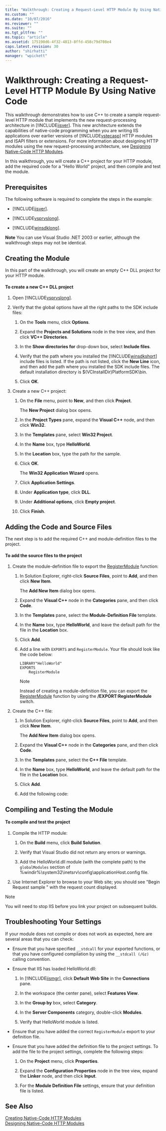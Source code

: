 ```yaml
---
title: "Walkthrough: Creating a Request-Level HTTP Module By Using Native Code | Microsoft Docs"
ms.custom: ""
ms.date: "10/07/2016"
ms.reviewer: ""
ms.suite: ""
ms.tgt_pltfrm: ""
ms.topic: "article"
ms.assetid: 175190d6-4f32-4813-8ffd-458c79d708e4
caps.latest.revision: 30
author: "shirhatti"
manager: "wpickett"
---
```

# Walkthrough: Creating a Request-Level HTTP Module By Using Native Code
This walkthrough demonstrates how to use C++ to create a sample request-level HTTP module that implements the new request-processing architecture in [!INCLUDE[iisver](../../../wmi-provider/includes/iisver-md.md)]. This new architecture extends the capabilities of native-code programming when you are writing IIS applications over earlier versions of [!INCLUDE[vstecasp](../../../wmi-provider/includes/vstecasp-md.md)] HTTP modules and ISAPI filters or extensions. For more information about designing HTTP modules using the new request-processing architecture, see [Designing Native-Code HTTP Modules](../../../webdevelopment-reference\native-code-development-overview\native-code-dev-overview/designing-native-code-http-modules.md).  
  
 In this walkthrough, you will create a C++ project for your HTTP module, add the required code for a "Hello World" project, and then compile and test the module.  
  
## Prerequisites  
 The following software is required to complete the steps in the example:  
  
-   [!INCLUDE[iisver](../../../wmi-provider/includes/iisver-md.md)].  
  
-   [!INCLUDE[vsprvslong](../../../wmi-provider/includes/vsprvslong-md.md)].  
  
-   [!INCLUDE[winsdklong](../../../webdevelopment-reference\native-code-development-overview\native-code-dev-overview/includes/winsdklong-md.md)].  
  
 **Note** You can use Visual Studio .NET 2003 or earlier, although the walkthrough steps may not be identical.  
  
## Creating the Module  
 In this part of the walkthrough, you will create an empty C++ DLL project for your HTTP module.  
  
#### To create a new C++ DLL project  
  
1.  Open [!INCLUDE[vsprvslong](../../../wmi-provider/includes/vsprvslong-md.md)].  
  
2.  Verify that the global options have all the right paths to the SDK include files:  
  
    1.  On the **Tools** menu, click **Options**.  
  
    2.  Expand the **Projects and Solutions** node in the tree view, and then click **VC++ Directories**.  
  
    3.  In the **Show directories for** drop-down box, select **Include files**.  
  
    4.  Verify that the path where you installed the [!INCLUDE[winsdkshort](../../../webdevelopment-reference\native-code-development-overview\native-code-dev-overview/includes/winsdkshort-md.md)] include files is listed. If the path is not listed, click the **New Line** icon, and then add the path where you installed the SDK include files. The default installation directory is $(VCInstallDir)PlatformSDK\bin.  
  
    5.  Click **OK**.  
  
3.  Create a new C++ project:  
  
    1.  On the **File** menu, point to **New**, and then click **Project**.  
  
         The **New Project** dialog box opens.  
  
    2.  In the **Project Types** pane, expand the **Visual C++** node, and then click **Win32**.  
  
    3.  In the **Templates** pane, select **Win32 Project**.  
  
    4.  In the **Name** box, type **HelloWorld**.  
  
    5.  In the **Location** box, type the path for the sample.  
  
    6.  Click **OK**.  
  
         The **Win32 Application Wizard** opens.  
  
    7.  Click **Application Settings**.  
  
    8.  Under **Application type**, click **DLL**.  
  
    9. Under **Additional options**, click **Empty project**.  
  
    10. Click **Finish**.  
  
## Adding the Code and Source Files  
 The next step is to add the required C++ and module-definition files to the project.  
  
#### To add the source files to the project  
  
1.  Create the module-definition file to export the [RegisterModule](../../../webdevelopment-reference\native-code-api\webdev-native-api-reference/pfn-registermodule-function.md) function:  
  
    1.  In Solution Explorer, right-click **Source Files**, point to **Add**, and then click **New Item**.  
  
         The **Add New Item** dialog box opens.  
  
    2.  Expand the **Visual C++** node in the **Categories** pane, and then click **Code**.  
  
    3.  In the **Templates** pane, select the **Module-Definition File** template.  
  
    4.  In the **Name** box, type **HelloWorld**, and leave the default path for the file in the **Location** box.  
  
    5.  Click **Add**.  
  
    6.  Add a line with `EXPORTS` and `RegisterModule`. Your file should look like the code below:  
  
        ```  
        LIBRARY"HelloWorld"  
        EXPORTS  
            RegisterModule  
        ```  
  
        > [!NOTE]
        >  Instead of creating a module-definition file, you can export the [RegisterModule](../../../webdevelopment-reference\native-code-api\webdev-native-api-reference/pfn-registermodule-function.md) function by using the **/EXPORT:RegisterModule** switch.  
  
2.  Create the C++ file:  
  
    1.  In Solution Explorer, right-click **Source Files**, point to **Add**, and then click **New Item**.  
  
         The **Add New Item** dialog box opens.  
  
    2.  Expand the **Visual C++** node in the **Categories** pane, and then click **Code**.  
  
    3.  In the **Templates** pane, select the **C++ File** template.  
  
    4.  In the **Name** box, type **HelloWorld**, and leave the default path for the file in the **Location** box.  
  
    5.  Click **Add**.  
  
    6.  Add the following code:  
  
<!-- TODO: review snippet reference          [!CODE [CHttpModuleHelloWorld#1](CHttpModuleHelloWorld#1)]  -->  
  
## Compiling and Testing the Module  
  
#### To compile and test the project  
  
1.  Compile the HTTP module:  
  
    1.  On the **Build** menu, click **Build Solution**.  
  
    2.  Verify that Visual Studio did not return any errors or warnings.  
  
    3.  Add the HelloWorld.dll module (with the complete path) to the `globalModules` section of %windir%\system32\inetsrv\config\applicationHost.config file.  
  
2.  Use Internet Explorer to browse to your Web site; you should see "Begin Request sample " with the request count displayed.  
  
> [!NOTE]
>  You will need to stop IIS before you link your project on subsequent builds.  
  
## Troubleshooting Your Settings  
 If your module does not compile or does not work as expected, here are several areas that you can check:  
  
-   Ensure that you have specified `__stdcall` for your exported functions, or that you have configured compilation by using the `__stdcall (/Gz)` calling convention.  
  
-   Ensure that IIS has loaded HelloWorld.dll:  
  
    1.  In [!INCLUDE[iismgr](../../../wmi-provider/includes/iismgr-md.md)], click **Default Web Site** in the **Connections** pane.  
  
    2.  In the workspace (the center pane), select **Features View**.  
  
    3.  In the **Group by** box, select **Category**.  
  
    4.  In the **Server Components** category, double-click **Modules**.  
  
    5.  Verify that HelloWorld module is listed.  
  
-   Ensure that you have added the correct `RegisterModule` export to your definition file.  
  
-   Ensure that you have added the definition file to the project settings. To add the file to the project settings, complete the following steps:  
  
    1.  On the **Project** menu, click **Properties**.  
  
    2.  Expand the **Configuration Properties** node in the tree view, expand the **Linker** node, and then click **Input**.  
  
    3.  For the **Module Definition File** settings, ensure that your definition file is listed.  
  
## See Also  
 [Creating Native-Code HTTP Modules](../../../webdevelopment-reference\native-code-development-overview\native-code-dev-overview/creating-native-code-http-modules.md)   
 [Designing Native-Code HTTP Modules](../../../webdevelopment-reference\native-code-development-overview\native-code-dev-overview/designing-native-code-http-modules.md)